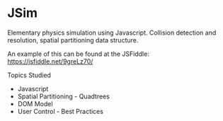 # JSim
Elementary physics simulation using Javascript.  Collision detection and resolution, spatial partitioning data structure.

An example of this can be found at the JSFiddle: https://jsfiddle.net/9greLz70/

Topics Studied
* Javascript
* Spatial Partitioning - Quadtrees
* DOM Model
* User Control - Best Practices
